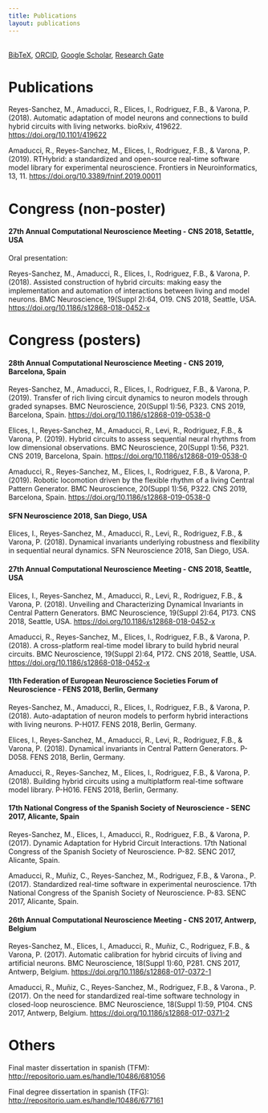 ```yaml
---
title: Publications
layout: publications
---
```


<br><a target="_blank" href="https://raw.githubusercontent.com/manurs/manurs.github.io/master/MRS.bib">BibTeX</a>, <a target="_blank" href="https://orcid.org/0000-0003-2909-4664">ORCID</a>, <a target="_blank" href="https://scholar.google.es/citations?user=JlKzj1cAAAAJ">Google Scholar</a>, <a target="_blank" href="https://www.researchgate.net/profile/Manuel_Reyes-Sanchez">Research Gate</a>

# Publications

Reyes-Sanchez, M., Amaducci, R., Elices, I., Rodriguez, F.B., & Varona, P. (2018). Automatic adaptation of model neurons and connections to build hybrid circuits with living networks. bioRxiv, 419622. <a href="https://doi.org/10.1101/419622" target="_blank">https://doi.org/10.1101/419622</a>

Amaducci, R., Reyes-Sanchez, M., Elices, I., Rodriguez, F.B., & Varona, P. (2019). RTHybrid: a standardized and open-source real-time software model library for experimental neuroscience. Frontiers  in  Neuroinformatics, 13, 11. <a href="https://doi.org/10.3389/fninf.2019.00011" target="_blank">https://doi.org/10.3389/fninf.2019.00011</a>

# Congress (non-poster)

#### 27th Annual Computational Neuroscience Meeting - CNS 2018, Setattle, USA

Oral presentation: 

Reyes-Sanchez, M., Amaducci, R., Elices, I., Rodriguez, F.B., & Varona, P. (2018). Assisted construction of hybrid circuits: making easy the implementation and automation of interactions between living and model neurons. BMC Neuroscience, 19(Suppl 2):64, O19. CNS 2018, Seattle, USA. https://doi.org/10.1186/s12868-018-0452-x

# Congress (posters)

#### 28th Annual Computational Neuroscience Meeting - CNS 2019, Barcelona, Spain

Reyes-Sanchez, M., Amaducci, R., Elices, I., Rodriguez, F.B., & Varona, P. (2019). Transfer of rich living circuit dynamics to neuron models through graded synapses. BMC Neuroscience, 20(Suppl 1):56, P323. CNS 2019, Barcelona, Spain. https://doi.org/10.1186/s12868-019-0538-0

Elices, I., Reyes-Sanchez, M., Amaducci, R., Levi, R., Rodriguez, F.B., & Varona, P. (2019). Hybrid circuits to assess sequential neural rhythms from low dimensional observations. BMC Neuroscience, 20(Suppl 1):56, P321. CNS 2019, Barcelona, Spain. https://doi.org/10.1186/s12868-019-0538-0

Amaducci, R., Reyes-Sanchez, M., Elices, I., Rodriguez, F.B., & Varona, P. (2019). Robotic locomotion driven by the flexible rhythm of a living Central Pattern Generator. BMC Neuroscience, 20(Suppl 1):56, P322. CNS 2019, Barcelona, Spain. https://doi.org/10.1186/s12868-019-0538-0


#### SFN Neuroscience 2018, San Diego, USA

Elices, I., Reyes-Sanchez, M., Amaducci, R., Levi, R., Rodriguez, F.B., & Varona, P. (2018). Dynamical invariants underlying robustness and flexibility in sequential neural dynamics. SFN Neuroscience 2018, San Diego, USA.

#### 27th Annual Computational Neuroscience Meeting - CNS 2018, Seattle, USA

Elices, I., Reyes-Sanchez, M., Amaducci, R., Levi, R., Rodriguez, F.B., & Varona, P. (2018). Unveiling and Characterizing Dynamical Invariants in Central Pattern Generators. BMC Neuroscience, 19(Suppl 2):64, P173. CNS 2018, Seattle, USA. https://doi.org/10.1186/s12868-018-0452-x

Amaducci, R., Reyes-Sanchez, M., Elices, I., Rodriguez, F.B., & Varona, P. (2018). A cross-platform real-time model library to build hybrid neural circuits. BMC Neuroscience, 19(Suppl 2):64, P172. CNS 2018, Seattle, USA. https://doi.org/10.1186/s12868-018-0452-x

#### 11th Federation of European Neuroscience Societies Forum of Neuroscience - FENS 2018, Berlin, Germany

Reyes-Sanchez, M., Amaducci, R., Elices, I., Rodriguez, F.B., & Varona, P. (2018). Auto-adaptation of neuron models to perform hybrid interactions with living neurons. P-H017. FENS 2018, Berlin, Germany.

Elices, I., Reyes-Sanchez, M., Amaducci, R., Levi, R., Rodriguez, F.B., & Varona, P. (2018). Dynamical invariants in Central Pattern Generators. P-D058. FENS 2018, Berlin, Germany.

Amaducci, R., Reyes-Sanchez, M., Elices, I., Rodriguez, F.B., & Varona, P. (2018). Building hybrid circuits using a multiplatform real-time software model library. P-H016. FENS 2018, Berlin, Germany.

#### 17th National Congress of the Spanish Society of Neuroscience - SENC 2017, Alicante, Spain

Reyes-Sanchez, M., Elices, I., Amaducci, R., Rodriguez, F.B., & Varona, P. (2017). Dynamic Adaptation for Hybrid Circuit Interactions. 17th National Congress of the Spanish Society of Neuroscience. P-82. SENC 2017, Alicante, Spain.

Amaducci, R., Muñiz, C., Reyes-Sanchez, M., Rodriguez, F.B., & Varona., P. (2017). Standardized real-time software in experimental neuroscience. 17th National Congress of the Spanish Society of Neuroscience. P-83. SENC 2017, Alicante, Spain.

#### 26th Annual Computational Neuroscience Meeting - CNS 2017, Antwerp, Belgium

Reyes-Sanchez, M., Elices, I., Amaducci, R., Muñiz, C., Rodriguez, F.B., & Varona, P. (2017). Automatic calibration for hybrid circuits of living and artificial neurons. BMC Neuroscience, 18(Suppl 1):60, P281. CNS 2017, Antwerp, Belgium. https://doi.org/10.1186/s12868-017-0372-1

Amaducci, R., Muñiz, C., Reyes-Sanchez, M., Rodriguez, F.B., & Varona., P. (2017). On the need for standardized real-time software technology in closed-loop neuroscience. BMC Neuroscience, 18(Suppl 1):59, P104. CNS 2017, Antwerp, Belgium. https://doi.org/10.1186/s12868-017-0371-2

# Others

Final master dissertation in spanish (TFM): http://repositorio.uam.es/handle/10486/681056

Final degree dissertation in spanish (TFG): http://repositorio.uam.es/handle/10486/677161
